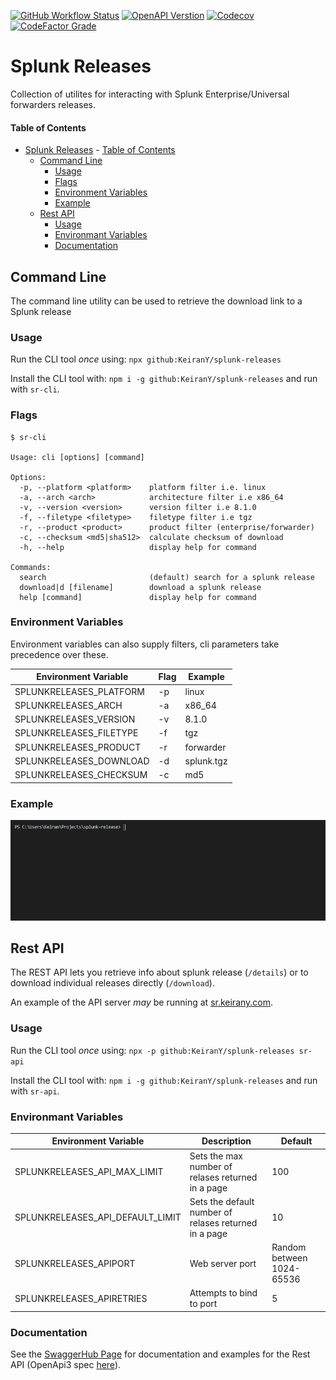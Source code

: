 [![GitHub Workflow Status](https://img.shields.io/github/workflow/status/KeiranY/splunk-releases/Jest%20&%20Codecov?logo=github)](https://github.com/KeiranY/splunk-releases/actions?query=workflow%3A%22Jest+%26+Codecov%22)
[![OpenAPI Verstion](https://img.shields.io/badge/dynamic/json?logo=openapi-initiative&logoColor=FFFFFF&color=success&label=OpenAPI&query=defaultVersion&url=https%3A%2F%2Fapp.swaggerhub.com%2Fapiproxy%2Fregistry%2FKeiranY%2Fsplunk-releases%2F.meta)](https://app.swaggerhub.com/apis-docs/KeiranY/splunk-releases)
[![Codecov](https://img.shields.io/codecov/c/github/KeiranY/splunk-releases)](https://codecov.io/gh/KeiranY/splunk-releases)
[![CodeFactor Grade](https://img.shields.io/codefactor/grade/github/KeiranY/splunk-releases)](https://www.codefactor.io/repository/github/keirany/splunk-releases)

# Splunk Releases

Collection of utilites for interacting with Splunk Enterprise/Universal forwarders releases.

#### Table of Contents
- [Splunk Releases](#splunk-releases)
      - [Table of Contents](#table-of-contents)
  - [Command Line](#command-line)
    - [Usage](#usage)
    - [Flags](#flags)
    - [Environment Variables](#environment-variables)
    - [Example](#example)
  - [Rest API](#rest-api)
    - [Usage](#usage-1)
    - [Environmant Variables](#environmant-variables)
    - [Documentation](#documentation)

## Command Line

The command line utility can be used to retrieve the download link to a Splunk release

### Usage

Run the CLI tool *once* using: `npx github:KeiranY/splunk-releases`

Install the CLI tool with: `npm i -g github:KeiranY/splunk-releases` and run with `sr-cli`.

### Flags
```
$ sr-cli

Usage: cli [options] [command]

Options:
  -p, --platform <platform>    platform filter i.e. linux
  -a, --arch <arch>            architecture filter i.e x86_64
  -v, --version <version>      version filter i.e 8.1.0
  -f, --filetype <filetype>    filetype filter i.e tgz
  -r, --product <product>      product filter (enterprise/forwarder)
  -c, --checksum <md5|sha512>  calculate checksum of download
  -h, --help                   display help for command

Commands:
  search                       (default) search for a splunk release
  download|d [filename]        download a splunk release
  help [command]               display help for command
```

### Environment Variables

Environment variables can also supply filters, cli parameters take precedence over these.

| Environment Variable      | Flag | Example   |
| ------------------------- | ---- | --------- |
| SPLUNKRELEASES_PLATFORM   | -p   | linux     |
| SPLUNKRELEASES_ARCH       | -a   | x86_64    |
| SPLUNKRELEASES_VERSION    | -v   | 8.1.0     |
| SPLUNKRELEASES_FILETYPE   | -f   | tgz       |
| SPLUNKRELEASES_PRODUCT    | -r   | forwarder |
| SPLUNKRELEASES_DOWNLOAD   | -d   | splunk.tgz|
| SPLUNKRELEASES_CHECKSUM   | -c   | md5       |

### Example
![Example of using the splunk releases CLI command](./cli-example.gif)


## Rest API

The REST API lets you retrieve info about splunk release (`/details`) or to download individual releases directly (`/download`).

An example of the API server *may* be running at [sr.keirany.com](https://sr.keirany.com/details?limit=1).

### Usage

Run the CLI tool *once* using: `npx -p github:KeiranY/splunk-releases sr-api`

Install the CLI tool with: `npm i -g github:KeiranY/splunk-releases` and run with `sr-api`.

### Environmant Variables

| Environment Variable | Description     | Default   |
| --- | --- | --- |
| SPLUNKRELEASES_API_MAX_LIMIT | Sets the max number of relases returned in a page | 100 |
| SPLUNKRELEASES_API_DEFAULT_LIMIT | Sets the default number of relases returned in a page | 10 |
| SPLUNKRELEASES_APIPORT | Web server port | Random between 1024-65536 |
| SPLUNKRELEASES_APIRETRIES | Attempts to bind to port |5 |

### Documentation

See the [SwaggerHub Page](https://app.swaggerhub.com/apis-docs/KeiranY/splunk-releases) for documentation and examples for the Rest API (OpenApi3 spec [here](https://app.swaggerhub.com/apis/KeiranY/splunk-releases)).


